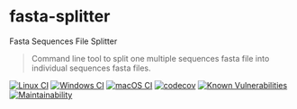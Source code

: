 # fasta-splitter
Fasta Sequences File Splitter
> Command line tool to split one multiple sequences fasta file into individual sequences fasta files.

[![Linux CI](https://github.com/alan-lira/fasta-splitter/actions/workflows/linux_ci.yml/badge.svg)](https://github.com/alan-lira/fasta-splitter/actions/workflows/linux_ci.yml)
[![Windows CI](https://github.com/alan-lira/fasta-splitter/actions/workflows/windows_ci.yml/badge.svg)](https://github.com/alan-lira/fasta-splitter/actions/workflows/windows_ci.yml)
[![macOS CI](https://github.com/alan-lira/fasta-splitter/actions/workflows/macos_ci.yml/badge.svg)](https://github.com/alan-lira/fasta-splitter/actions/workflows/macos_ci.yml)
[![codecov](https://codecov.io/gh/alan-lira/fasta-splitter/branch/master/graph/badge.svg)](https://codecov.io/gh/alan-lira/fasta-splitter)
[![Known Vulnerabilities](https://snyk.io/test/github/alan-lira/fasta-splitter/badge.svg)](https://snyk.io/test/github/alan-lira/fasta-splitter)
[![Maintainability](https://api.codeclimate.com/v1/badges/93ea9bc426ee119d0660/maintainability)](https://codeclimate.com/github/alan-lira/fasta-splitter/maintainability)
